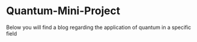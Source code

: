 # Quantum-Mini-Project
Below you will find a blog regarding the application of quantum in  a specific field
